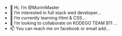 - 👋 Hi, I’m @MurimMaster
- 👀 I’m interested in full stack wed developer...
- 🌱 I’m currently learning Html & CSS...
- 💞️ I’m looking to collaborate on KODEGO TEAM B11 ...
- 📫 You can reach me on  facebook or email add...

<!---
MurimMaster/MurimMaster is a ✨ special ✨ repository because its `README.md` (this file) appears on your GitHub profile.
You can click the Preview link to take a look at your changes.
--->
